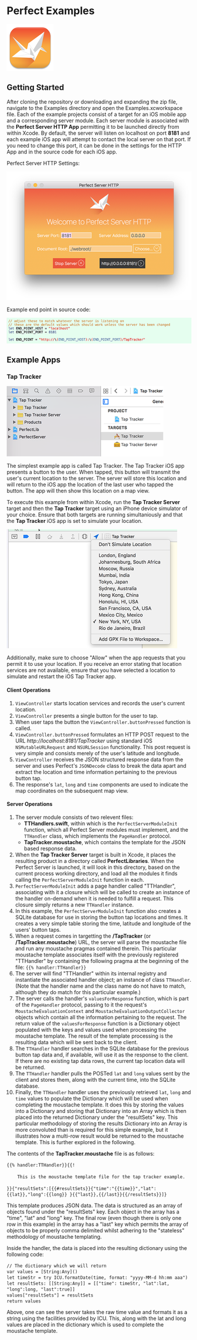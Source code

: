 # Perfect Examples
![Perfect logo](../PerfectServer/PerfectServerHTTPApp/Assets.xcassets/AppIcon.appiconset/icon_128x128.png)
## Getting Started
After cloning the repository or downloading and expanding the zip file, navigate to the Examples directory and open the Examples.xcworkspace file. Each of the example projects consist of a target for an iOS mobile app and a corresponding server module. Each server module is associated with the **Perfect Server HTTP App** permitting it to be launched directly from within Xcode. By default, the server will listen on localhost on port **8181** and each example iOS app will attempt to contact the local server on that port. If you need to change this port, it can be done in the settings for the HTTP App and in the source code for each iOS app.

Perfect Server HTTP Settings:

![Dev HTTP Window](../SiteAssets/perfect_dev_http_window.png)

Example end point in source code:

![End Point Edit](../SiteAssets/end_point_edit.png)

## Example Apps
### Tap Tracker

![Example Targets](../SiteAssets/example_targets.png)

The simplest example app is called Tap Tracker. The Tap Tracker iOS app presents a button to the user. When tapped, this button will transmit the user's current location to the server. The server will store this location and will return to the iOS app the location of the last user who tapped the button. The app will then show this location on a map view.

To execute this example from within Xcode, run the **Tap Tracker Server** target and then the **Tap Tracker** target using an iPhone device simulator of your choice. Ensure that both targets are running simultaniously and that the **Tap Tracker** iOS app is set to simulate your location. 

![Simulate Location](../SiteAssets/simulate_location.png)

Additionally, make sure to choose "Allow" when the app requests that you permit it to use your location. If you receive an error stating that location services are not available, ensure that you have selected a location to simulate and restart the iOS Tap Tracker app.

#### Client Operations
1. `ViewController` starts location services and records the user's current location.
2. `ViewController` presents a single button for the user to tap.
3. When user taps the button the `ViewController.buttonPressed` function is called.
4. `ViewController.buttonPressed` formulates an HTTP POST request to the URL *http://localhost:8181/TapTracker* using standard iOS `NSMutableURLRequest` and `NSURLSession` functionality. This post request is very simple and consists merely of the user's latitude and longitude.
5. `ViewController` receives the JSON structured response data from the server and uses Perfect's `JSONDecode` class to break the data apart and extract the location and time information pertaining to the previous button tap.
6. The response's `lat`, `long` and `time` components are used to indicate the map coordinates on the subsequent map view.

#### Server Operations
1. The server module consists of two relevent files:
	* **TTHandlers.swift**, within which is the `PerfectServerModuleInit` function, which all Perfect Server modules must implement, and the `TTHandler` class, which implements the `PageHandler` protocol.
	* **TapTracker.moustache**, which contains the template for the JSON based response data.
2. When the **Tap Tracker Server** target is built in Xcode, it places the resulting product in a directory called **PerfectLibraries**. When the Perfect Server is launched, it will look in this directory, based on the current process working directory, and load all the modules it finds calling the `PerfectServerModuleInit` function in each.
3. `PerfectServerModuleInit` adds a page handler called "TTHandler", associating with it a closure which will be called to create an instance of the handler on-demand when it is needed to fulfill a request. This closure simply returns a new `TTHandler` instance.
4. In this example, the `PerfectServerModuleInit` function also creates a SQLite database for use in storing the button tap locations and times. It creates a very simple table storing the time, latitude and longitude of the users' button taps.
5. When a request comes in targetting the **/TapTracker** (or **/TapTracker.moustache**) URL, the server will parse the moustache file and run any moustache pragmas contained therein. This particular moustache template associates itself with the previously registered "TTHandler" by containing the following pragma at the beginning of the file: ```{{% handler:TTHandler}}```
6. The server will find "TTHandler" within its internal registry and instantiate the associated handler object; an instance of class `TTHandler`. (Note that the handler name and the class name do not have to match, although they do match for this particular example.)
7. The server calls the handler's `valuesForResponse` function, which is part of the `PageHandler` protocol, passing to it the request's `MoustacheEvaluationContext` and `MoustacheEvaluationOutputCollector` objects which contain all the information pertaining to the request. The return value of the `valuesForResponse` function is a Dictionary object populated with the keys and values used when processing the moustache template. The result of the template processing is the resulting data which will be sent back to the client.
8. The `TTHandler` handler searches in the SQLite database for the previous button tap data and, if available, will use it as the response to the client. If there are no existing tap data rows, the current tap location data will be returned.
9. The `TTHandler` handler pulls the POSTed `lat` and `long` values sent by the client and stores them, along with the current time, into the SQLite database.
10. Finally, the `TTHandler` handler uses the previously retrieved `lat`, `long` and `time` values to populate the Dictionary which will be used when completing the moustache template. It does this by storing the values into a Dictionary and storing that Dictionary into an Array which is then placed into the returned Dictionary under the "resultSets" key. This particular methodology of storing the results Dictionary into an Array is more convoluted than is required for this simple example, but it illustrates how a multi-row result would be returned to the moustache template. This is further explored in the following.

The contents of the **TapTracker.moustache** file is as follows:

```
{{% handler:TTHandler}}{{!

	This is the moustache template file for the tap tracker example.
	
}}{"resultSets":[{{#resultSets}}{"time":"{{time}}","lat":{{lat}},"long":{{long}} }{{^last}},{{/last}}{{/resultSets}}]}
```

This template produces JSON data. The data is structured as an array of objects found under the "resultSets" key. Each object in the array has a "time", "lat" and "long" key. The final row (even though there is only one row in this example) in the array has a "last" key which permits the array of objects to be properly comma delimited whilst adhering to the "stateless" methodology of moustache templating.

Inside the handler, the data is placed into the resulting dictionary using the following code:

```
// The dictionary which we will return
var values = [String:Any]()
let timeStr = try ICU.formatDate(time, format: "yyyy-MM-d hh:mm aaa")
let resultSets: [[String:Any]] = [["time": timeStr, "lat":lat, "long":long, "last":true]]
values["resultSets"] = resultSets
return values
``` 

Above, one can see the server takes the raw time value and formats it as a string using the facilities provided by ICU. This, along with the lat and long values are placed in the dictionary which is used to complete the moustache template.




